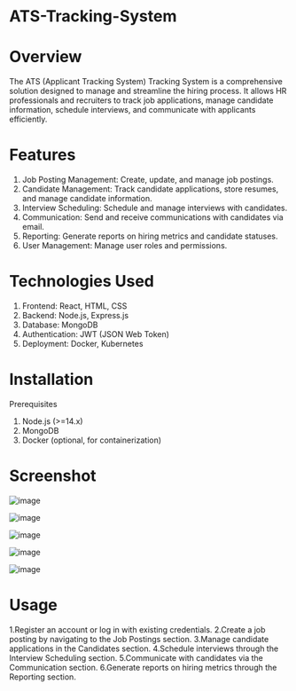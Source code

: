 # ATS-Tracking-System
# Overview
The ATS (Applicant Tracking System) Tracking System is a comprehensive solution designed to manage and streamline the hiring process. 
It allows HR professionals and recruiters to track job applications, manage candidate information, schedule interviews, and communicate with applicants efficiently.

# Features
1. Job Posting Management: Create, update, and manage job postings.
2. Candidate Management: Track candidate applications, store resumes, and manage candidate information.
3. Interview Scheduling: Schedule and manage interviews with candidates.
4. Communication: Send and receive communications with candidates via email.
5. Reporting: Generate reports on hiring metrics and candidate statuses.
6. User Management: Manage user roles and permissions.

# Technologies Used
1. Frontend: React, HTML, CSS
2. Backend: Node.js, Express.js
3. Database: MongoDB
4. Authentication: JWT (JSON Web Token)
5. Deployment: Docker, Kubernetes

# Installation
Prerequisites
1. Node.js (>=14.x)
2. MongoDB
3. Docker (optional, for containerization)

# Screenshot
![image](https://github.com/user-attachments/assets/1ffa0adc-f874-4309-aa4e-f6563b7367a6)

![image](https://github.com/user-attachments/assets/85ba8b2b-7e66-4f29-a0ea-a3cd7739d976)

![image](https://github.com/user-attachments/assets/fb3afb58-c53e-4543-a429-b7aff0f267ac)

![image](https://github.com/user-attachments/assets/e3e8d6b5-4717-4c2d-8879-acfd19aa0c33)

![image](https://github.com/user-attachments/assets/c6e45cf7-213e-4383-a76e-b53c40cbfcfa)

# Usage
1.Register an account or log in with existing credentials.
2.Create a job posting by navigating to the Job Postings section.
3.Manage candidate applications in the Candidates section.
4.Schedule interviews through the Interview Scheduling section.
5.Communicate with candidates via the Communication section.
6.Generate reports on hiring metrics through the Reporting section.

